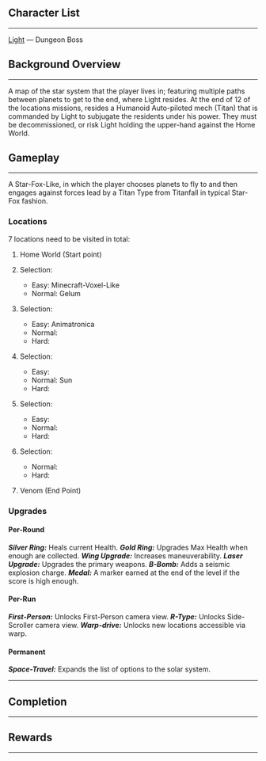 
## Character List
___

[Light](Light.md) — Dungeon Boss

## Background Overview
___

A map of the star system that the player lives in; featuring multiple paths between planets to get to the end, where Light resides. At the end of 12 of the locations missions, resides a Humanoid Auto-piloted mech (Titan) that is commanded by Light to subjugate the residents under his power. They must be decommissioned, or risk Light holding the upper-hand against the Home World.

## Gameplay
___

A Star-Fox-Like, in which the player chooses planets to fly to and then engages against forces lead by a Titan Type from Titanfall in typical Star-Fox fashion.
### Locations
7 locations need to be visited in total:

1. Home World (Start point)

2. Selection: 
	- Easy: Minecraft-Voxel-Like
	- Normal: Gelum

3. Selection:
	- Easy: Animatronica
	- Normal: 
	- Hard: 

4. Selection: 
	- Easy:
	- Normal: Sun
	- Hard:

5. Selection:
	- Easy:
	- Normal:
	- Hard:

6. Selection:
	- Normal:
	- Hard:

7. Venom (End Point)

### Upgrades

#### Per-Round

***Silver Ring:*** Heals current Health.
***Gold Ring:*** Upgrades Max Health when enough are collected.
***Wing Upgrade:*** Increases maneuverability.
***Laser Upgrade:*** Upgrades the primary weapons.
***B-Bomb:*** Adds a seismic explosion charge.
***Medal:*** A marker earned at the end of the level if the score is high enough.

#### Per-Run

***First-Person:*** Unlocks First-Person camera view.
***R-Type:*** Unlocks Side-Scroller camera view.
***Warp-drive:*** Unlocks new locations accessible via warp.

#### Permanent

***Space-Travel:*** Expands the list of options to the solar system.

***
## Completion
___

## Rewards
___